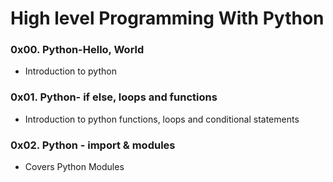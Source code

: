 # High level Programming With Python
### 0x00. Python-Hello, World
* Introduction to python
### 0x01. Python- if else, loops and functions
* Introduction to python functions, loops and conditional statements
### 0x02. Python - import & modules
* Covers Python Modules
